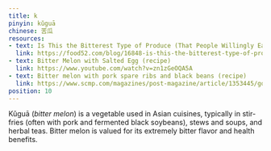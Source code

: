 ```yaml
---
title: k
pinyin: kǔguā
chinese: 苦瓜
resources: 
- text: Is This the Bitterest Type of Produce (That People Willingly Eat)?
  link: https://food52.com/blog/16848-is-this-the-bitterest-type-of-produce-that-people-willingly-eat
- text: Bitter Melon with Salted Egg (recipe)
  link: https://www.youtube.com/watch?v=zn1zGeOQA5A
- text: Bitter melon with pork spare ribs and black beans (recipe)
  link: https://www.scmp.com/magazines/post-magazine/article/1353445/good-gourd-bitter-melon-pork-spare-ribs-and-black-beans
position: 10
---
```


Kǔguā (*bitter melon*) is a vegetable used in Asian cuisines, typically in stir-fries (often with pork and fermented black soybeans), stews and soups, and herbal teas. Bitter melon is valued for its extremely bitter flavor and health benefits.
